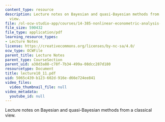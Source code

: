 ```yaml
---
content_type: resource
description: Lecture notes on Bayesian and quasi-Bayesian methods from a classical
  view.
file: /ol-ocw-studio-app/courses/14-385-nonlinear-econometric-analysis-fall-2007/5065c439b123602d916ed66e724ee841_lecture10_11.pdf
file_size: 590432
file_type: application/pdf
learning_resource_types:
- Lecture Notes
license: https://creativecommons.org/licenses/by-nc-sa/4.0/
ocw_type: OCWFile
parent_title: Lecture Notes
parent_type: CourseSection
parent_uid: a38d3a88-c78f-7b34-499a-08dcc287d180
resourcetype: Document
title: lecture10_11.pdf
uid: 5065c439-b123-602d-916e-d66e724ee841
video_files:
  video_thumbnail_file: null
video_metadata:
  youtube_id: null
---
```

Lecture notes on Bayesian and quasi-Bayesian methods from a classical view.